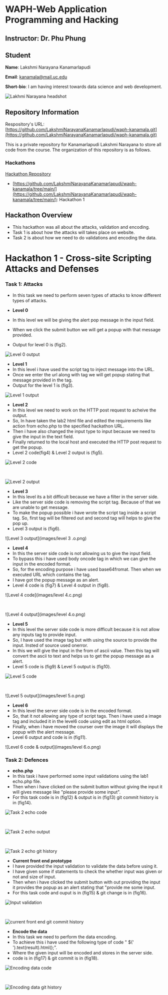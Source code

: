 # WAPH-Web Application Programming and Hacking

## Instructor: Dr. Phu Phung

## Student

**Name**: Lakshmi Narayana Kanamarlapudi

**Email**: kanamala@mail.uc.edu

**Short-bio**: I am having interest towards data science and web development. 

![Lakhmi Narayana headshot](images/photo.jpg)

## Repository Information

Respository's URL: [https://github.com/LakshmiNarayanaKanamarlapudi/waph-kanamala.git](https://github.com/LakshmiNarayanaKanamarlapudi/waph-kanamala.git)

This is a private repository for Kanamarlapudi Lakshmi Narayana to store all code from the course. The organization of this repository is as follows.

### Hackathons

[Hackathon Repository](Hackathons) 

  - [https://github.com/LakshmiNarayanaKanamarlapudi/waph-kanamala/tree/main/](https://github.com/LakshmiNarayanaKanamarlapudi/waph-kanamala/tree/main/): Hackathon 1

## Hackathon Overview
- This hackathon was all about the attacks, validation and encoding.
- Task 1 is about how the attacks will takes place on website.
- Task 2 is about how we need to do validations and encoding the data.

# Hackathon 1 - Cross-site Scripting Attacks and Defenses 

### Task 1: Attacks

- In this task we need to perform seven types of attacks to know different types of attacks.

- **Level 0**
- In this level we will be giving the alert pop message in the input field.
- When we click the submit button we will get a popup with that message provided.
- Output for level 0 is (fig2). <br>

![Level 0 output](images/level-0.png)

- **Level 1**
- In this level i have used the script tag to inject message into the URL.
- Once we enter the url along with tag we will get popup stating that message provided in the tag.
- Output for the level 1 is (fig3). <br>

![Level 1 output](images/level-1.png)

- **Level 2**
- In this level we need to work on the HTTP post request to acheive the output.
- So, In have taken the lab2 html file and edited the requirements like action from echo.php to the specified hackathon URL.
- Then i have also changed the input type to input because we need to give the input in the text field.
- Finally returned to the local host and executed the HTTP post request to get the popup.
- Level 2 code(fig4) & Level 2 output is (fig5). <br>

![Level 2 code](images/l2.c.png)

<br>

![Level 2 output](images/level-2-f.png)

- **Level 3**
- In this level its a bit difficult because we have a filter in the server side.
- Like the server side code is removing the script tag. Because of that we are unable to get message.
- To make the popup possible i have wrote the script tag inside a script tag. So, first tag will be filtered out and second tag will helps to give the pop up.
- Level 3 output is (fig6). <br>

![Level 3 output](images/level 3 .o.png)

- **Level 4**
- In this the server side code is not allowing us to give the input field.
- To bypass this i have used body oncode tag in which we can give the input in the encoded format.
- So, for the encoding purpose i have used base64fromat. Then when we executed URL which contains the tag.
- I have got the popup message as an alert.
- Level 4 code is (fig7) & Level 4 output in (fig8). <br>

![Level 4 code](images/level 4.c.png)

<br>

![Level 4 output](images/level 4.o.png)

- **Level 5**
- In this level the server side code is more difficult because it is not allow any inputs tag to provide input.
- So, I have used the image tag but with using the source to provide the input. Insted of source used onerror.
- In this we will give the input in the from of ascii value. Then this tag will convert the ascii to text and helps us to get the popup message as a alert.
- Level 5 code is (fig9) & Level 5 output is (fig10). <br>

![Level 5 code](images/l5.c.png)

<br>

![Level 5 output](images/level 5.o.png)

- **Level 6**
- In this level the server side code is in the encoded format.
- So, that it not allowing any type of script tags. Then i have used a image tag and included it in the level6 code using edit as html option.
- Finally, when i have moved the courser over the image it will displays the popup with the alert message.
- Level 6 output and code is in (fig11). <br>

![Level 6 code & output](images/level 6.o.png)


### Task 2: Defences

- **echo.php**
- In this task i have performed some input validations using the lab1 echo.php file.
- Then when i have clicked on the submit button without giving the input it will gives message like "please provide some input".
- For this task code is in (fig12) & output is in (fig13) git commit history is in (fig14). <br>

![Task 2 echo code](images/code.png)

<br>

![Task 2 echo output](images/task2-1.png)

<br>

![Task 2 echo git history](images/task2-1-git.png)


- **Current front end prototype**
- I have provided the input validation to validate the data before using it.
- I have given some if statements to check the whether input was given or not and size of input.
- Then when i have clicked the submit button with out providing the input it provides the popup as an alert stating that "provide me some input.
- For this task code and ouput is in (fig15) & git change is in (fig16). <br>

![Input validation](images/t2front.c.png)

<br>

![current front end git commit history](images/t2front-git.png)

- **Encode the data**
- In this task we need to perform the data encoding.
- To achieve this i have used the following type of code " $('<div/>').text(result).html();".
- Where the given input will be encoded and stores in the server side.
- code is in (fig17) & git commit is in (fig18). <br>

![Encoding data code](images/en.c.png)

<br>

![Encoding data git history](images/en-git.png)





